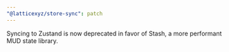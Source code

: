 ```yaml
---
"@latticexyz/store-sync": patch
---
```


Syncing to Zustand is now deprecated in favor of Stash, a more performant MUD state library.
